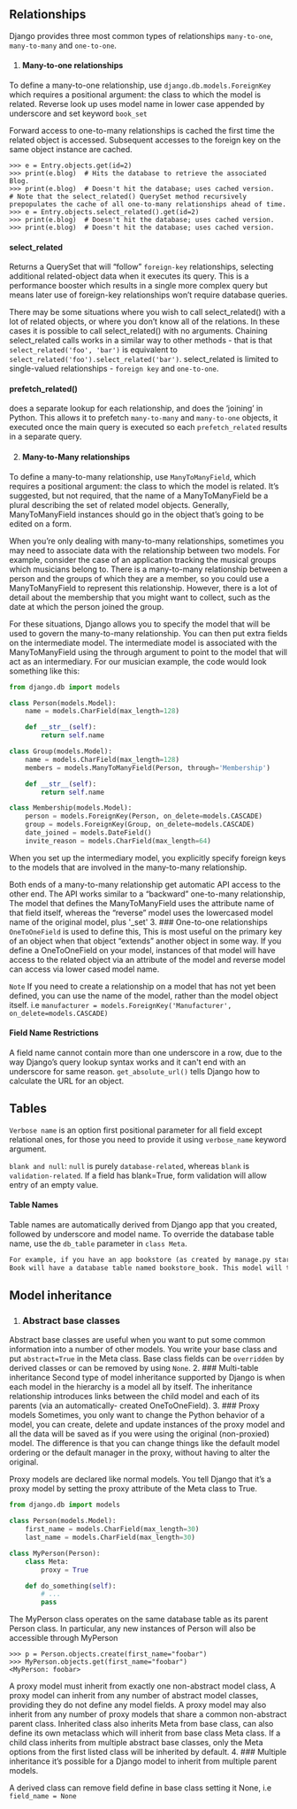 ## Relationships
Django provides three most common types of relationships `many-to-one`, `many-to-many` and `one-to-one`.
1. #### Many-to-one relationships
To define a many-to-one relationship, use `django.db.models.ForeignKey` which requires a positional argument: the 
class to which the model is related. Reverse look up uses model name in lower case appended by underscore and set 
keyword `book_set`

Forward access to one-to-many relationships is cached the first time the related object is accessed. 
Subsequent accesses to the foreign key on the same object instance are cached.
```shell
>>> e = Entry.objects.get(id=2)
>>> print(e.blog)  # Hits the database to retrieve the associated Blog.
>>> print(e.blog)  # Doesn't hit the database; uses cached version.
# Note that the select_related() QuerySet method recursively prepopulates the cache of all one-to-many relationships ahead of time.
>>> e = Entry.objects.select_related().get(id=2)
>>> print(e.blog)  # Doesn't hit the database; uses cached version.
>>> print(e.blog)  # Doesn't hit the database; uses cached version.
```
#### select_related
Returns a QuerySet that will “follow” `foreign-key` relationships, selecting additional related-object data when it executes its query. 
This is a performance booster which results in a single more complex query but means later use of foreign-key relationships won’t 
require database queries.

There may be some situations where you wish to call select_related() with a lot of related objects, or where you don’t know 
all of the relations. In these cases it is possible to call select_related() with no arguments.
Chaining select_related calls works in a similar way to other methods - that is that `select_related('foo', 'bar')`
is equivalent to `select_related('foo').select_related('bar')`. select_related is limited to single-valued relationships - `foreign key` and `one-to-one`.

#### prefetch_related()
does a separate lookup for each relationship, and does the ‘joining’ in Python. This allows it to prefetch `many-to-many` 
and `many-to-one` objects, it executed once the main query is executed so each `prefetch_related` results in a separate query.

2. #### Many-to-Many relationships
To define a many-to-many relationship, use `ManyToManyField`, which requires a positional argument: the 
class to which the model is related. It’s suggested, but not required, that the name of a ManyToManyField be a 
plural describing the set of related model objects. Generally, ManyToManyField instances should go in the object 
that’s going to be edited on a form.

When you’re only dealing with many-to-many relationships, sometimes you may need to associate data with the relationship between two models.
For example, consider the case of an application tracking the musical groups which musicians belong to. 
There is a many-to-many relationship between a person and the groups of which they are a member, so you could use a 
ManyToManyField to represent this relationship. However, there is a lot of detail about the membership that you 
might want to collect, such as the date at which the person joined the group.

For these situations, Django allows you to specify the model that will be used to govern the many-to-many relationship. 
You can then put extra fields on the intermediate model. The intermediate model is associated with the ManyToManyField 
using the through argument to point to the model that will act as an intermediary. For our musician example, the code 
would look something like this:
```python
from django.db import models

class Person(models.Model):
    name = models.CharField(max_length=128)

    def __str__(self):
        return self.name

class Group(models.Model):
    name = models.CharField(max_length=128)
    members = models.ManyToManyField(Person, through='Membership')

    def __str__(self):
        return self.name

class Membership(models.Model):
    person = models.ForeignKey(Person, on_delete=models.CASCADE)
    group = models.ForeignKey(Group, on_delete=models.CASCADE)
    date_joined = models.DateField()
    invite_reason = models.CharField(max_length=64)
```
When you set up the intermediary model, you explicitly specify foreign keys to the models that are involved 
in the many-to-many relationship.

Both ends of a many-to-many relationship get automatic API access to the other end. The API works similar to a
“backward” one-to-many relationship, The model that defines the ManyToManyField uses the attribute name of that 
field itself, whereas the “reverse” model uses the lowercased model name of the original model, plus '_set' 
3. ### One-to-one relationships
`OneToOneField` is used to define this, This is most useful on the primary key of an object when that object 
“extends” another object in some way.  If you define a OneToOneField on your model, instances of that model 
will have access to the related object via an attribute of the model and reverse model can access via lower cased model name.

`Note` If you need to create a relationship on a model that has not yet been defined, you can use the name of 
the model, rather than the model object itself. i.e `manufacturer = models.ForeignKey('Manufacturer', on_delete=models.CASCADE)`
#### Field Name Restrictions
A field name cannot contain more than one underscore in a row, due to the way Django’s query lookup syntax works and it can't
end with an underscore for same reason.
`get_absolute_url()` tells Django how to calculate the URL for an object.
## Tables
`Verbose name` is an option first positional parameter for all field except relational ones, for those you need to provide 
it using `verbose_name` keyword argument.

`blank and null`: `null` is purely `database-related`, whereas `blank` is `validation-related`. If a field has 
blank=True, form validation will allow entry of an empty value.

#### Table Names
Table names are automatically derived from Django app that you created, followed by underscore and model name.
To override the database table name, use the `db_table` parameter in `class Meta`.

```markdown
For example, if you have an app bookstore (as created by manage.py startapp bookstore), a model defined as class 
Book will have a database table named bookstore_book. This model will then not be used to create any database table. 
```

## Model inheritance
1. ### Abstract base classes
Abstract base classes are useful when you want to put some common information into a number of other models. You write 
your base class and put `abstract=True` in the Meta class. Base class fields can be `overridden` by 
derived classes or can be removed by using `None`.
2. ### Multi-table inheritance
Second type of model inheritance supported by Django is when each model in the hierarchy is a model all by itself.
The inheritance relationship introduces links between the child model and each of its parents (via an automatically-
created OneToOneField).
3. ### Proxy models
Sometimes, you only want to change the Python behavior of a model, you can create, delete and update instances of the 
proxy model and all the data will be saved as if you were using the original (non-proxied) model. The difference is that you 
can change things like the default model ordering or the default manager in the proxy, without having to alter the original.

Proxy models are declared like normal models. You tell Django that it’s a proxy model by setting the proxy attribute of 
the Meta class to True.
```python
from django.db import models

class Person(models.Model):
    first_name = models.CharField(max_length=30)
    last_name = models.CharField(max_length=30)

class MyPerson(Person):
    class Meta:
        proxy = True

    def do_something(self):
        # ...
        pass
```
The MyPerson class operates on the same database table as its parent Person class. In particular, any new instances of Person will also be 
accessible through MyPerson
```shell
>>> p = Person.objects.create(first_name="foobar")
>>> MyPerson.objects.get(first_name="foobar")
<MyPerson: foobar>
```
A proxy model must inherit from exactly one non-abstract model class, A proxy model can inherit from any 
number of abstract model classes, providing they do not define any model fields. A proxy model may also 
inherit from any number of proxy models that share a common non-abstract parent class.
Inherited class also inherits Meta from base class, can also define its own metaclass which will inherit from base class Meta class.
If a child class inherits from multiple abstract base classes, only the Meta options from the first listed class will be 
inherited by default.
4. ### Multiple inheritance
it’s possible for a Django model to inherit from multiple parent models.

A derived class can remove field define in base class setting it None, i.e `field_name = None` 
